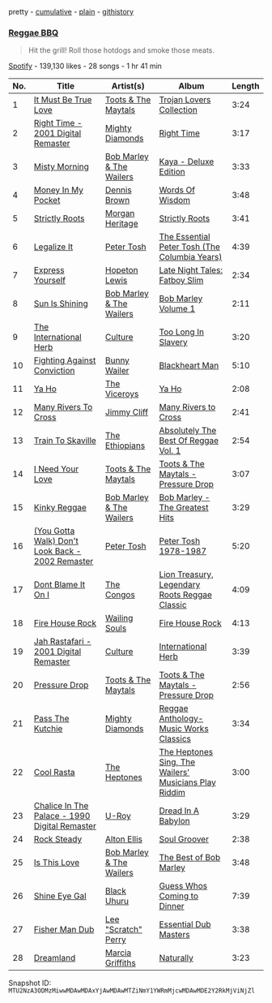 pretty - [cumulative](/playlists/cumulative/37i9dQZF1DX44AF5xq04Oh.md) - [plain](/playlists/plain/37i9dQZF1DX44AF5xq04Oh) - [githistory](https://github.githistory.xyz/mackorone/spotify-playlist-archive/blob/main/playlists/plain/37i9dQZF1DX44AF5xq04Oh)

### [Reggae BBQ](https://open.spotify.com/playlist/37i9dQZF1DX44AF5xq04Oh)

> Hit the grill! Roll those hotdogs and smoke those meats.

[Spotify](https://open.spotify.com/user/spotify) - 139,130 likes - 28 songs - 1 hr 41 min

| No. | Title | Artist(s) | Album | Length |
|---|---|---|---|---|
| 1 | [It Must Be True Love](https://open.spotify.com/track/4fs7A0HgWe9guaNh3jPBFz) | [Toots & The Maytals](https://open.spotify.com/artist/6ZFv3wQwwWPiVDWhv0mjQK) | [Trojan Lovers Collection](https://open.spotify.com/album/1nmApsog19BD430O3mPzXm) | 3:24 |
| 2 | [Right Time \- 2001 Digital Remaster](https://open.spotify.com/track/5p3kVMB5spe9fY9CKNAiRm) | [Mighty Diamonds](https://open.spotify.com/artist/2MvXKrHantfY5wyPiCOo2k) | [Right Time](https://open.spotify.com/album/1S7rBJNPNrCvtdF38sp0Gs) | 3:17 |
| 3 | [Misty Morning](https://open.spotify.com/track/4WEdPzCYBPiUezETE0Y0pi) | [Bob Marley & The Wailers](https://open.spotify.com/artist/2QsynagSdAqZj3U9HgDzjD) | [Kaya \- Deluxe Edition](https://open.spotify.com/album/2MnN6FfnhDf4Zk5g0dIAJv) | 3:33 |
| 4 | [Money In My Pocket](https://open.spotify.com/track/5jla2fhvErKAiUHG3fnRuv) | [Dennis Brown](https://open.spotify.com/artist/0UmBaQJflaHddKtf1lrA6F) | [Words Of Wisdom](https://open.spotify.com/album/1z8A6cocNi7jSr437sCilU) | 3:48 |
| 5 | [Strictly Roots](https://open.spotify.com/track/65gaRY87FjjrRUbTjq5Za9) | [Morgan Heritage](https://open.spotify.com/artist/3VV18HyGcfLTqNjSjbROA1) | [Strictly Roots](https://open.spotify.com/album/2wF68GbQuZQxui1sOq385l) | 3:41 |
| 6 | [Legalize It](https://open.spotify.com/track/605ZHoLZx7PtQ8fXgvN10K) | [Peter Tosh](https://open.spotify.com/artist/0oea1hwGMfUxZbLxJc1XUN) | [The Essential Peter Tosh \(The Columbia Years\)](https://open.spotify.com/album/5Up8MjtHf71WW4vnVqyb1g) | 4:39 |
| 7 | [Express Yourself](https://open.spotify.com/track/33pEdVFa0Y8Kim3OGlb7di) | [Hopeton Lewis](https://open.spotify.com/artist/0mO8aKj6nYryzzlEdPYAPb) | [Late Night Tales: Fatboy Slim](https://open.spotify.com/album/0rFj8elyFlwWTbXJxXTobi) | 2:34 |
| 8 | [Sun Is Shining](https://open.spotify.com/track/0ZcAnKomaWTvC4K7SX68Wp) | [Bob Marley & The Wailers](https://open.spotify.com/artist/2QsynagSdAqZj3U9HgDzjD) | [Bob Marley Volume 1](https://open.spotify.com/album/4nRpqzXWTkQl05at8upsrD) | 2:11 |
| 9 | [The International Herb](https://open.spotify.com/track/0GGPUysb8GpCG76dQH63te) | [Culture](https://open.spotify.com/artist/4DbtUTi2WsBNdruAZL2pNz) | [Too Long In Slavery](https://open.spotify.com/album/0NZmEygtcOVC9ulZ9FxuvJ) | 3:20 |
| 10 | [Fighting Against Conviction](https://open.spotify.com/track/5UDdz40BW59qquk43Ymjrx) | [Bunny Wailer](https://open.spotify.com/artist/389zc5Rwe0MPcE6mSF4AjC) | [Blackheart Man](https://open.spotify.com/album/0Z3LzsnqFDWU10sTu31Cfm) | 5:10 |
| 11 | [Ya Ho](https://open.spotify.com/track/7uv8879PyyEr4xxwH1hj4K) | [The Viceroys](https://open.spotify.com/artist/1D9gvipi900QNpsgh679xb) | [Ya Ho](https://open.spotify.com/album/5dLXYjpMJMfguKvTZfvvBP) | 2:08 |
| 12 | [Many Rivers To Cross](https://open.spotify.com/track/2jQQJgvmr8fmTsWULa2pct) | [Jimmy Cliff](https://open.spotify.com/artist/3rJ3m1tM6vUgiWLjfV8sRf) | [Many Rivers to Cross](https://open.spotify.com/album/7q8KGVfLhu54RUL9QusJ3I) | 2:41 |
| 13 | [Train To Skaville](https://open.spotify.com/track/466HPqJP2wrgOyI222XvPs) | [The Ethiopians](https://open.spotify.com/artist/3TUmwNx3l8S2nCoGKqIhjA) | [Absolutely The Best Of Reggae Vol\. 1](https://open.spotify.com/album/0U9LMMfkDK3alar1KZ7JEX) | 2:54 |
| 14 | [I Need Your Love](https://open.spotify.com/track/3FfIjSsctnBSSdjhKjDQTS) | [Toots & The Maytals](https://open.spotify.com/artist/6ZFv3wQwwWPiVDWhv0mjQK) | [Toots & The Maytals \- Pressure Drop](https://open.spotify.com/album/3KbC2PqMhUfvCiMXqU2Kbp) | 3:07 |
| 15 | [Kinky Reggae](https://open.spotify.com/track/2WDHLTdKNxteFR6y7b9VI0) | [Bob Marley & The Wailers](https://open.spotify.com/artist/2QsynagSdAqZj3U9HgDzjD) | [Bob Marley \- The Greatest Hits](https://open.spotify.com/album/2fZy8qMiSyjxLt6jgTkabI) | 3:29 |
| 16 | [\(You Gotta Walk\) Don't Look Back \- 2002 Remaster](https://open.spotify.com/track/7c6aYqL0jU6CLcb5TNBb3p) | [Peter Tosh](https://open.spotify.com/artist/0oea1hwGMfUxZbLxJc1XUN) | [Peter Tosh 1978\-1987](https://open.spotify.com/album/5qLZwrlJPFqv3jSS4ZXHoY) | 5:20 |
| 17 | [Dont Blame It On I](https://open.spotify.com/track/1XYxAISjDjGUclrHewEWKI) | [The Congos](https://open.spotify.com/artist/0nGxKkhmIzyu6bvuXrko1e) | [Lion Treasury, Legendary Roots Reggae Classic](https://open.spotify.com/album/2TPnsfeIhpT1N2R6vjrNm5) | 4:09 |
| 18 | [Fire House Rock](https://open.spotify.com/track/6J6x0vNxjgYB4BgacMeO28) | [Wailing Souls](https://open.spotify.com/artist/2ffhJMXvdEJFZISX76ccQL) | [Fire House Rock](https://open.spotify.com/album/6RNyRyaZ6F92evdh9LmMDl) | 4:13 |
| 19 | [Jah Rastafari \- 2001 Digital Remaster](https://open.spotify.com/track/0GmOHn2XofRigQ4Eaqu6jQ) | [Culture](https://open.spotify.com/artist/4DbtUTi2WsBNdruAZL2pNz) | [International Herb](https://open.spotify.com/album/4ANGFMEjzk4K0amrOOPJqi) | 3:39 |
| 20 | [Pressure Drop](https://open.spotify.com/track/28SKEi3NKRYoDO44vea0ws) | [Toots & The Maytals](https://open.spotify.com/artist/6ZFv3wQwwWPiVDWhv0mjQK) | [Toots & The Maytals \- Pressure Drop](https://open.spotify.com/album/3KbC2PqMhUfvCiMXqU2Kbp) | 2:56 |
| 21 | [Pass The Kutchie](https://open.spotify.com/track/6aU8bv0pkwRX5eXlhyCiqQ) | [Mighty Diamonds](https://open.spotify.com/artist/2MvXKrHantfY5wyPiCOo2k) | [Reggae Anthology\-Music Works Classics](https://open.spotify.com/album/4rNr46ApqmkPTRrcMfhXkQ) | 3:34 |
| 22 | [Cool Rasta](https://open.spotify.com/track/65V07rC9ZIUvsPRCpIfVXo) | [The Heptones](https://open.spotify.com/artist/6b5Hxvp7SWlJY5uUrRlzx4) | [The Heptones Sing, The Wailers' Musicians Play Riddim](https://open.spotify.com/album/6vUrn9SnrH0oTTbtqePDHa) | 3:00 |
| 23 | [Chalice In The Palace \- 1990 Digital Remaster](https://open.spotify.com/track/0XHbsFYB6kdzujxZs5bVBj) | [U\-Roy](https://open.spotify.com/artist/4aCH6cwaYahrWfJWqfEfra) | [Dread In A Babylon](https://open.spotify.com/album/1lK6XoX8y3NUfBrgCDXYbz) | 3:29 |
| 24 | [Rock Steady](https://open.spotify.com/track/5yqaUh5wShQwb90Gm1LeP8) | [Alton Ellis](https://open.spotify.com/artist/5pryfFgCrWJ41UHaENJPyi) | [Soul Groover](https://open.spotify.com/album/4bRzVqsX9EmmzUu2rAu2j0) | 2:38 |
| 25 | [Is This Love](https://open.spotify.com/track/3c0VB4zRHksX7aUSJ5IXyG) | [Bob Marley & The Wailers](https://open.spotify.com/artist/2QsynagSdAqZj3U9HgDzjD) | [The Best of Bob Marley](https://open.spotify.com/album/2EiqmZ6MJK9MghMzqks1DX) | 3:48 |
| 26 | [Shine Eye Gal](https://open.spotify.com/track/28xLykujcyIxFEGkFyNbvQ) | [Black Uhuru](https://open.spotify.com/artist/5keeQyPKYRxUCKDMECTXG3) | [Guess Whos Coming to Dinner](https://open.spotify.com/album/1LYfop1k64VTvIhEgXiIxL) | 7:39 |
| 27 | [Fisher Man Dub](https://open.spotify.com/track/50QPOvKYebMWt8EBckwSyl) | [Lee "Scratch" Perry](https://open.spotify.com/artist/1TsG4AumsMt1Tcq2nHpov9) | [Essential Dub Masters](https://open.spotify.com/album/2RzXympOFAsvIXDrqOxhyN) | 3:38 |
| 28 | [Dreamland](https://open.spotify.com/track/1ClnSFcrgV9lxrWhNaFJGZ) | [Marcia Griffiths](https://open.spotify.com/artist/4qLV9FR6ZVLS6W8drD78hM) | [Naturally](https://open.spotify.com/album/5eVn4uEttNUmF5TeJkkaEW) | 3:23 |

Snapshot ID: `MTU2NzA3ODMzMiwwMDAwMDAxYjAwMDAwMTZiNmY1YWRmMjcwMDAwMDE2Y2RkMjViNjZl`